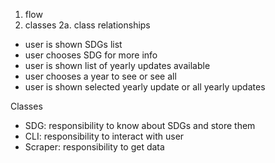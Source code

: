 1. flow
2. classes
  2a. class relationships

- user is shown SDGs list
- user chooses SDG for more info
- user is shown list of yearly updates available
- user chooses a year to see or see all 
- user is shown selected yearly update or all yearly updates

Classes
- SDG: responsibility to know about SDGs and store them
- CLI: responsibility to interact with user
- Scraper: responsibility to get data


